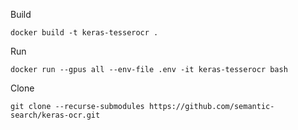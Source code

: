 Build

```
docker build -t keras-tesserocr .
```

Run 

```
docker run --gpus all --env-file .env -it keras-tesserocr bash
```

Clone 

```git
git clone --recurse-submodules https://github.com/semantic-search/keras-ocr.git
```